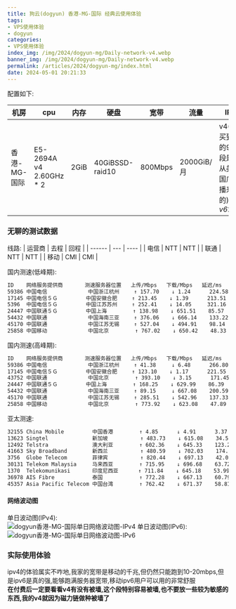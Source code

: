 ```yaml
---
title: 狗云(dogyun) 香港-MG-国际 经典云使用体验
tags:
- VPS使用体验
- dogyun
categories: 
- VPS使用体验
index_img: /img/2024/dogyun-mg/Daily-network-v4.webp
banner_img: /img/2024/dogyun-mg/Daily-network-v4.webp
permalink: /articles/2024/dogyun-mg/index.html
date: 2024-05-01 20:21:33
---
```


配置如下:

| 机房          | cpu                   | 内存  |       硬盘     | 宽带     |     流量   |         IP                               | 价格            |
| ------------ | ---------------------- | ---- | --------------- | ------ | ----------- | --------------------------------------- | ---------------- |
| 香港-MG-国际 | E5-2694A v4 2.60GHz * 2 | 2GiB | 40GiBSSD-raid10 | 800Mbps | 2000GiB/月 | v4(我买到的91段是从美国广播来的)*1 v6*2  | 25/月    250/年 |

### 无聊的测试数据

线路:
| 运营商 | 去程 | 回程 |
| ------ | --- | ---- | 
| 电信 | NTT | NTT |
| 联通 | NTT | NTT |
| 移动 | CMI | CMI |

国内测速(低峰期):
```bash
ID    网络服务提供商       测速服务器位置   上传/Mbps   下载/Mbps   延迟/ms
59386 中国电信             中国浙江杭州   　↑ 157.70    ↓ 1.24      224.58  
17145 中国电信５Ｇ         中国安徽合肥   　↑ 213.45    ↓ 1.39      213.51  
5396  中国电信５Ｇ         中国江苏苏州   　↑ 252.41    ↓ 14.05     321.16  
24447 中国联通５Ｇ         中国上海     　　↑ 138.98    ↓ 651.51    85.57   
54432 中国联通             中国海南三亚   　↑ 376.06    ↓ 666.14    133.22  
45170 中国联通             中国江苏无锡   　↑ 527.04    ↓ 494.91    98.14   
25858 中国移动             中国北京     　　↑ 767.02    ↓ 650.42    48.33
```
国内测速(高峰期):
```bash
ID    网络服务提供商       测速服务器位置   上传/Mbps   下载/Mbps   延迟/ms
59386 中国电信             中国浙江杭州   　↑ 41.38     ↓ 6.48      266.80  
17145 中国电信５Ｇ         中国安徽合肥   　↑ 123.10    ↓ 1.17      221.55  
43752 中国联通             中国北京     　　↑ 393.10    ↓ 3.15      171.45  
24447 中国联通５Ｇ         中国上海     　　↑ 168.25    ↓ 629.99    86.39   
54432 中国联通             中国海南三亚   　↑ 89.15     ↓ 667.08    200.59  
45170 中国联通             中国江苏无锡   　↑ 285.51    ↓ 542.96    137.33  
25858 中国移动             中国北京     　　↑ 773.92    ↓ 623.08    47.89
```
亚太测速:
```bash
32155 China Mobile         中国香港     　　↑ 4.85      ↓ 4.91      3.37    
13623 Singtel              新加坡       　　↑ 483.73    ↓ 615.08    34.57   
12492 Telstra              澳大利亚     　　↑ 602.36    ↓ 645.33    123.24  
41663 Sky Broadband        新西兰       　　↑ 480.59    ↓ 702.03    174.70  
3756  Globe Telecom        菲律宾       　　↑ 820.44    ↓ 697.13    42.02   
30131 Telekom Malaysia     马来西亚     　　↑ 715.95    ↓ 696.68    63.72   
1370  Telekomunikasi       印度尼西亚   　　↑ 711.84    ↓ 645.18    53.99   
36978 AIS Fibre            泰国         　 ↑ 772.28    ↓ 667.13    60.79   
45357 Asia Pacific Telecom 中国台湾     　　↑ 762.42    ↓ 671.37    58.81 
```
#### 网络波动图
单日波动图(IPv4):   
![dogyun香港-MG-国际单日网络波动图-IPv4](/img/2024/dogyun-mg/Daily-network-v4.webp "IPv4单日网络波动图")
单日波动图(IPv6):   
![dogyun香港-MG-国际单日网络波动图-IPv6](/img/2024/dogyun-mg/Daily-network-v6.webp "IPv6单日网络波动图")
### 实际使用体验
ipv4的体验属实不咋地,我家的宽带是移动的千兆,但仍然只能跑到10-20mbps,但是ipv6是真的强,能够跑满服务器宽带,移动ipv6用户可以用的非常舒服   
**在付费后一定要看看v4有没有被墙,这个段特别容易被墙,也不要放一些较为敏感的东西,我的v4就因为磁力链做种被墙了**